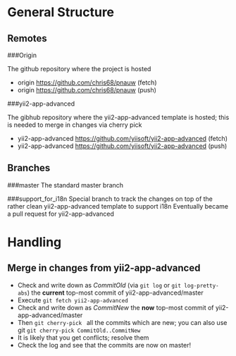 General Structure
=================

Remotes
-------

###Origin

The github repository where the project is hosted

 * origin	https://github.com/chris68/pnauw (fetch)
 * origin	https://github.com/chris68/pnauw (push)

###yii2-app-advanced

The gibhub repository where the yii2-app-advanced template is hosted; this is needed to merge in changes via cherry pick

 * yii2-app-advanced	https://github.com/yiisoft/yii2-app-advanced (fetch)
 * yii2-app-advanced	https://github.com/yiisoft/yii2-app-advanced (push)

Branches
--------

###master
The standard master branch

###support_for_i18n
Special branch to track the changes on top of the rather clean yii2-app-advanced template to support i18n
Eventually became a pull request for yii2-app-advanced

Handling
========

Merge in changes from yii2-app-advanced
---------------------------------------

 * Check and write down as *CommitOld* (via `git log` or `git log-pretty-abs`) the **current** top-most commit of yii2-app-advanced/master
 * Execute `git fetch yii2-app-advanced`
 * Check and write down as *CommitNew* the **now** top-most commit of yii2-app-advanced/master
 * Then `git cherry-pick ` all the commits which are new; you can also use git `git cherry-pick CommitOld..CommitNew`
 * It is likely that you get conflicts; resolve them
 * Check the log and see that the commits are now on master!

